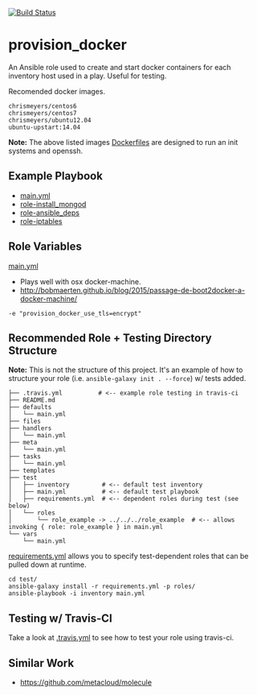 [![Build Status](https://travis-ci.org/chrismeyersfsu/provision_docker.svg?branch=master)](https://travis-ci.org/chrismeyersfsu/provision_docker)


# provision_docker 
An Ansible role used to create and start docker containers for each inventory host used in a play. Useful for testing.

Recomended docker images.
```
chrismeyers/centos6
chrismeyers/centos7
chrismeyers/ubuntu12.04
ubuntu-upstart:14.04
```
**Note:** The above listed images [Dockerfiles](https://github.com/chrismeyersfsu/provision_docker/blob/master/files/) are designed to run an init systems and openssh.

## Example Playbook

* [main.yml](https://github.com/chrismeyersfsu/provision_docker/blob/master/test/main.yml)
* [role-install_mongod](https://github.com/chrismeyersfsu/role-install_mongod)
* [role-ansible_deps](https://github.com/chrismeyersfsu/role-ansible_deps)
* [role-iptables](https://github.com/chrismeyersfsu/role-iptables)


## Role Variables
[main.yml](https://github.com/chrismeyersfsu/provision_docker/blob/master/defaults/main.yml)

* Plays well with osx docker-machine. 
* http://bobmaerten.github.io/blog/2015/passage-de-boot2docker-a-docker-machine/
```
-e "provision_docker_use_tls=encrypt"
```

## Recommended Role + Testing Directory Structure
**Note:** This is not the structure of this project. It's an example of how to structure your role (i.e. `ansible-galaxy init . --force`) w/ tests added.
```
├── .travis.yml          # <-- example role testing in travis-ci
├── README.md
├── defaults
│   └── main.yml
├── files
├── handlers
│   └── main.yml
├── meta
│   └── main.yml
├── tasks
│   └── main.yml
├── templates
├── test
│   ├── inventory         # <-- default test inventory
│   ├── main.yml          # <-- default test playbook
│   ├── requirements.yml  # <-- dependent roles during test (see below)
│   └── roles
│       └── role_example -> ../../../role_example  # <-- allows invoking { role: role_example } in main.yml
└── vars
    └── main.yml
```

[requirements.yml](https://github.com/chrismeyersfsu/provision_docker/blob/master/test/requirements.yml) allows you to specify test-dependent roles that can be pulled down at runtime.
```
cd test/
ansible-galaxy install -r requirements.yml -p roles/
ansible-playbook -i inventory main.yml
```

## Testing w/ Travis-CI
Take a look at [.travis.yml](https://github.com/chrismeyersfsu/provision_docker/blob/master/.travis.yml) to see how to test your role using travis-ci.

## Similar Work

* https://github.com/metacloud/molecule 
